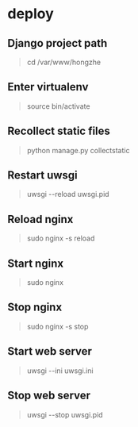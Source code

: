 # deploy
## Django project path
> cd /var/www/hongzhe
## Enter virtualenv
>source bin/activate
## Recollect static files
>python manage.py collectstatic
## Restart uwsgi
>uwsgi --reload uwsgi.pid
## Reload nginx
>sudo nginx -s reload
## Start nginx
>sudo nginx
## Stop nginx
>sudo nginx -s stop
## Start web server
>uwsgi --ini uwsgi.ini
## Stop web server
>uwsgi --stop uwsgi.pid

